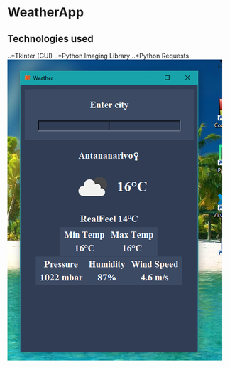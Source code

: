 # WeatherApp

## Technologies used
..*Tkinter (GUI)
..*Python Imaging Library
..*Python Requests
![alt text](https://github.com/Greccu/OtherProjects/blob/master/WeatherApp/image.png)
